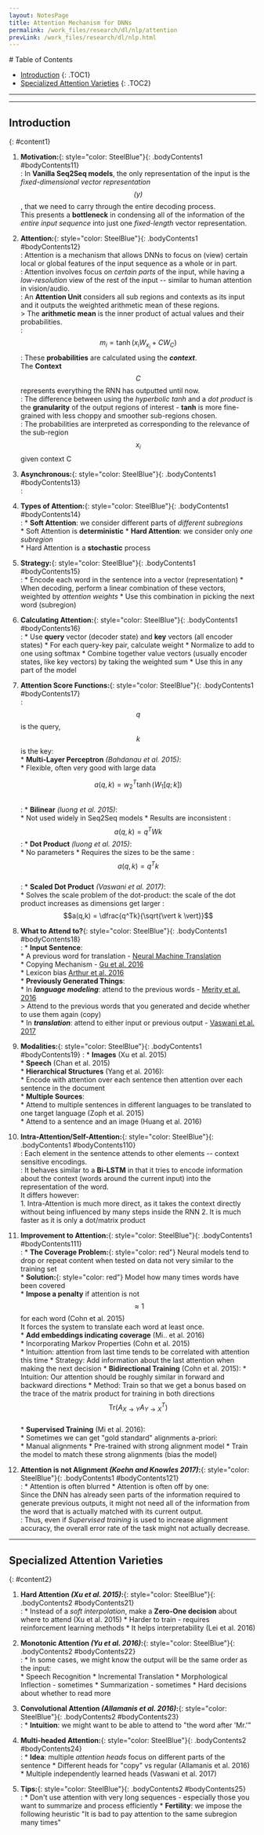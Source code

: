 ```yaml
---
layout: NotesPage
title: Attention Mechanism for DNNs 
permalink: /work_files/research/dl/nlp/attention
prevLink: /work_files/research/dl/nlp.html
---
```


<div markdown="1" class = "TOC">
# Table of Contents

  * [Introduction](#content1)
  {: .TOC1}
  * [Specialized Attention Varieties](#content2)
  {: .TOC2}
</div>

***
***

## Introduction
{: #content1}

1. **Motivation:**{: style="color: SteelBlue"}{: .bodyContents1 #bodyContents11}  
    :   In __Vanilla Seq2Seq models__, the only representation of the input is the _fixed-dimensional vector representation $$(y)$$_, that we need to carry through the entire decoding process.   
        This presents a __bottleneck__ in condensing all of the information of the _entire input sequence_ into just one _fixed-length_ vector representation.  

2. **Attention:**{: style="color: SteelBlue"}{: .bodyContents1 #bodyContents12}  
    :   Attention is a mechanism that allows DNNs to focus on (view) certain local or global features of the input sequence as a whole or in part.     
    :   Attention involves focus on _certain parts_ of the input, while having a _low-resolution_ view of the rest of the input -- similar to human attention in vision/audio.  
    :   An __Attention Unit__ considers all sub regions and contexts as its input and it outputs the weighted arithmetic mean of these regions.  
        > The __arithmetic mean__ is the inner product of actual values and their probabilities.  
    :   $$m_i = \tanh (x_iW_{x_i} + CW_C)$$ 
    :   These __probabilities__ are calculated using the *__context__*.  
        The __Context__ $$C$$ represents everything the RNN has outputted until now.  
    :   The difference between using the _hyperbolic tanh_ and a _dot product_ is the __granularity__ of the output regions of interest - __tanh__ is more fine-grained with less choppy and smoother sub-regions chosen.  
    :   The probabilities are interpreted as corresponding to the relevance of the sub-region $$x_i$$ given context C

3. **Asynchronous:**{: style="color: SteelBlue"}{: .bodyContents1 #bodyContents13}  
    :   

4. **Types of Attention:**{: style="color: SteelBlue"}{: .bodyContents1 #bodyContents14}  
    :   * __Soft Attention__: we consider different parts of _different subregions_   
            * Soft Attention is __deterministic__ 
        * __Hard Attention__: we consider only _one subregion_  
            * Hard Attention is a __stochastic__ process 
                

5. **Strategy:**{: style="color: SteelBlue"}{: .bodyContents1 #bodyContents15}  
    :   * Encode each word in the sentence into a vector (representation)
        * When decoding, perform a linear combination of these vectors, weighted by _attention weights_ 
        * Use this combination in picking the next word (subregion)

6. **Calculating Attention:**{: style="color: SteelBlue"}{: .bodyContents1 #bodyContents16}  
    :   * Use __query__ vector (decoder state) and __key__ vectors (all encoder states)
        * For each query-key pair, calculate weight 
        * Normalize to add to one using softmax 
        * Combine together value vectors (usually encoder states, like key vectors) by taking the weighted sum
        * Use this in any part of the model

7. **Attention Score Functions:**{: style="color: SteelBlue"}{: .bodyContents1 #bodyContents17}  
    :   $$q$$ is the query, $$k$$ is the key:  
        * __Multi-Layer Perceptron__ _(Bahdanau et al. 2015)_:  
            * Flexible, often very good with large data   
        <p>$$a(q,k) = w_2^T \tanh (W_1[q;k])$$</p>   
    :   * __Bilinear__ _(luong et al. 2015)_:  
            * Not used widely in Seq2Seq models
            * Results are inconsistent
    :   $$a(q,k) = q^TWk$$ 
    :   * __Dot Product__ _(luong et al. 2015)_:  
            * No parameters
            * Requires the sizes to be the same
    :   $$a(q,k) = q^Tk$$  
    :   * __Scaled Dot Product__ _(Vaswani et al. 2017)_:  
            * Solves the scale problem of the dot-product: the scale of the dot product increases as dimensions get larger
    :   $$a(q,k) = \dfrac{q^Tk}{\sqrt{\vert k \vert}}$$ 
            
                
8. **What to Attend to?**{: style="color: SteelBlue"}{: .bodyContents1 #bodyContents18}  
    :   * __Input Sentence__:  
            * A previous word for translation - [Neural Machine Translation](/)  
            * Copying Mechanism - [Gu et al. 2016](/)  
            * Lexicon bias [Arthur et al. 2016](/)  
        * __Previously Generated Things__:  
            * In *__language modeling__*: attend to the previous words - [Merity et al. 2016](/)   
                > Attend to the previous words that you generated and decide whether to use them again (copy)  
            * In __*translation*__: attend to either input or previous output - [Vaswani et al. 2017](/)

9. **Modalities:**{: style="color: SteelBlue"}{: .bodyContents1 #bodyContents19}
    :   * __Images__ (Xu et al. 2015)    
        * __Speech__ (Chan et al. 2015)  
        * __Hierarchical Structures__ (Yang et al. 2016):  
            * Encode with attention over each sentence then attention over each sentence in the document  
        * __Multiple Sources__:    
            * Attend to multiple sentences in different languages to be translated to one target language (Zoph et al. 2015)  
            * Attend to a sentence and an image (Huang et al. 2016)  
                
10. **Intra-Attention/Self-Attention:**{: style="color: SteelBlue"}{: .bodyContents1 #bodyContents110}      
    :   Each element in the sentence attends to other elements -- context sensitive encodings.  
    :   It behaves similar to a __Bi-LSTM__ in that it tries to encode information about the context (words around the current input) into the representation of the word.  
        It differs however:  
        1. Intra-Attention is much more direct, as it takes the context directly without being influenced by many steps inside the RNN 
        2. It is much faster as it is only a dot/matrix product  

11. **Improvement to Attention:**{: style="color: SteelBlue"}{: .bodyContents1 #bodyContents111}  
    :   * __The Coverage Problem:__{: style="color: red"}  Neural models tend to drop or repeat content when tested on data not very similar to the training set  
        * __Solution:__{: style="color: red"} Model how many times words have been covered  
            * __Impose a penalty__ if attention is not $$\approx 1$$ for each word (Cohn et al. 2015)   
                It forces the system to translate each word at least once.  
            * __Add embeddings indicating coverage__ (Mi.. et al. 2016)  
            * Incorporating Markov Properties (Cohn et al. 2015)  
                * Intuition: attention from last time tends to be correlated with attention this time
                * Strategy: Add information about the last attention when making the next decision
            * __Bidirectional Training__ (Cohn et al. 2015): 
                * Intuition: Our attention should be roughly similar in forward and backward directions
                * Method: Train so that we get a bonus based on the trace of the matrix product for training in both directions  
                    $$\mathrm{Tr} (A_{X \rightarrow Y}A^T_{Y \rightarrow X})$$  
            * __Supervised Training__ (Mi et al. 2016):   
                * Sometimes we can get "gold standard" alignments a-priori:  
                    * Manual alignments
                    * Pre-trained with strong alignment model
                * Train the model to match these strong alignments (bias the model)

12. **Attention is not Alignment _(Koehn and Knowles 2017)_:**{: style="color: SteelBlue"}{: .bodyContents1 #bodyContents121}  
    :   * Attention is often blurred
        * Attention is often off by one:  
            Since the DNN has already seen parts of the information required to generate previous outputs, it might not need all of the information from the word that is actually matched with its current output.  
    :   Thus, even if _Supervised training_ is used to increase alignment accuracy, the overall error rate of the task might not actually decrease. 

***

## Specialized Attention Varieties
{: #content2}

1. **Hard Attention _(Xu et al. 2015)_:**{: style="color: SteelBlue"}{: .bodyContents2 #bodyContents21}  
    :   * Instead of a _soft interpolation_, make a __Zero-One decision__ about where to attend (Xu et al. 2015)
            * Harder to train - requires reinforcement learning methods
        * It helps interpretability (Lei et al. 2016)   

2. **Monotonic Attention _(Yu et al. 2016)_:**{: style="color: SteelBlue"}{: .bodyContents2 #bodyContents22}  
    :   * In some cases, we might know the output will be the same order as the input:  
            * Speech Recognition
            * Incremental Translation
            * Morphological Inflection - sometimes
            * Summarization - sometimes
        * Hard decisions about whether to read more

3. **Convolutional Attention _(Allamanis et al. 2016)_:**{: style="color: SteelBlue"}{: .bodyContents2 #bodyContents23}  
    :   * __Intuition__: we might want to be able to attend to "the word after 'Mr.'"  

4. **Multi-headed Attention:**{: style="color: SteelBlue"}{: .bodyContents2 #bodyContents24}  
    :   * __Idea__: multiple _attention heads_ focus on different parts of the sentence
        * Different heads for "copy" vs regular (Allamanis et al. 2016)   
        * Multiple independently learned heads (Vaswani et al. 2017)

5. **Tips:**{: style="color: SteelBlue"}{: .bodyContents2 #bodyContents25}  
    :   * Don't use attention with very long sequences - especially those you want to summarize and process efficiently 
        * __Fertility__: we impose the following heuristic "It is bad to pay attention to the same subregion many times" 
